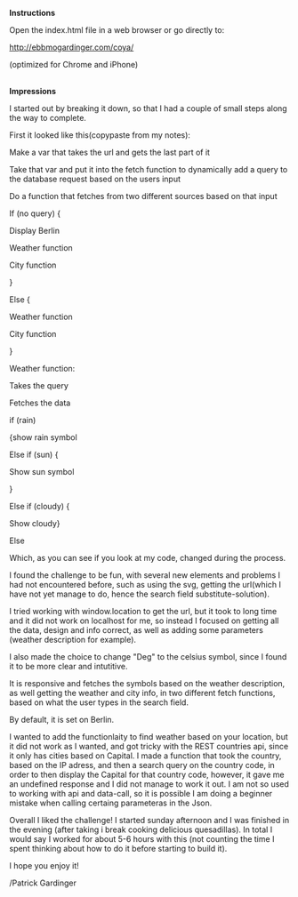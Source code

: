 <b>Instructions</b>

Open the index.html file in a web browser or go directly to:

http://ebbmogardinger.com/coya/

(optimized for Chrome and iPhone)
<br><br>

<b>Impressions</b>

I started out by breaking it down, so that I had a couple of small steps along the way to complete.

First it looked like this(copypaste from my notes):

Make a var that takes the url and gets the last part of it

Take that var and put it into the fetch function to dynamically add a query to the database request based on the users input

Do a function that fetches from two different sources based on that input

If (no query) {

Display Berlin

Weather function

City function

}

Else {

Weather function

City function

}

Weather function:

Takes the query

Fetches the data

if (rain) 

 {show rain symbol

Else if (sun) {

Show sun symbol

}

Else if (cloudy) {

Show cloudy}

Else



Which, as you can see if you look at my code, changed during the process.

I found the challenge to be fun, with several new elements and problems I had not encountered before, such as using the svg, getting the url(which I have not yet manage to do, hence the search field substitute-solution).

I tried working with window.location to get the url, but it took to long time and it did not work on localhost for me, so instead I focused on getting all the data, design and info correct, as well as adding some parameters (weather description for example).

I also made the choice to change "Deg" to the celsius symbol, since I found it to be more clear and intutitive.

It is responsive and fetches the symbols based on the weather description, as well getting the weather and city info, in two different fetch functions, based on what the user types in the search field.

By default, it is set on Berlin.

I wanted to add the functionlaity to find weather based on your location, but it did not work as I wanted, and got tricky with the REST countries api, since it only has cities based on Capital. I made a function that took the country, based on the IP adress, and then a search query on the country code, in order to then display the Capital for that country code, however, it gave me an undefined response and I did not manage to work it out. I am not so used to working with api and data-call, so it is possible I am doing a beginner mistake when calling certaing parameteras in the Json.

Overall I liked the challenge! I started sunday afternoon and I was finished in the evening (after taking i break cooking delicious quesadillas). In total I would say I worked for about 5-6 hours with this (not counting the time I spent thinking about how to do it before starting to build it).

I hope you enjoy it!

/Patrick Gardinger


